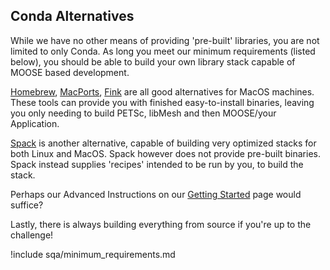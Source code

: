## Conda Alternatives

While we have no other means of providing 'pre-built' libraries, you are not limited to only Conda.
As long you meet our minimum requirements (listed below), you should be able to build your own
library stack capable of MOOSE based development.

[Homebrew](https://brew.sh/), [MacPorts](https://www.macports.org/),
[Fink](https://www.finkproject.org/) are all good alternatives for MacOS machines. These tools can
provide you with finished easy-to-install binaries, leaving you only needing to build PETSc, libMesh
and then MOOSE/your Application.

[Spack](https://spack.readthedocs.io/en/latest/index.html) is another alternative, capable of
building very optimized stacks for both Linux and MacOS. Spack however does not provide pre-built
binaries. Spack instead supplies 'recipes' intended to be run by you, to build the stack.

Perhaps our Advanced Instructions on our [Getting Started](getting_started/index.md) page would
suffice?

Lastly, there is always building everything from source if you're up to the challenge!

!include sqa/minimum_requirements.md
